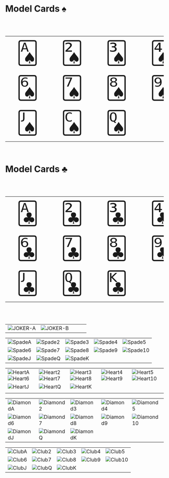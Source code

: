
# Model Cards ♠
<table style="font-size: 5em;">
  <tr>
    <td>🂡</td>
    <td>🂢</td>
    <td>🂣</td>
    <td>🂤</td>
    <td>🂥</td>
  </tr>
  <tr>
    <td>🂦</td>
    <td>🂧</td>
    <td>🂨</td>
    <td>🂩</td>
    <td>🂪</td>
  </tr>
  <tr>
    <td>🂫</td>
    <td>🂬</td>
    <td>🂭</td>
    <td>&nbsp;</td>
    <td>&nbsp;</td>
  </tr>
</table>

# Model Cards ♣
<table style="font-size: 5em;">
  <tr>
    <td>🃑</td>
    <td>🃒</td>
    <td>🃓</td>
    <td>🃔</td>
    <td>🃕</td>
  </tr>
  <tr>
    <td>🃖</td>
    <td>🃗</td>
    <td>🃘</td>
    <td>🃙</td>
    <td>🃚</td>
  </tr>
  <tr>
    <td>🃛</td>
    <td>🃝</td>
    <td>🃞</td>
    <td>&nbsp;</td>
    <td>&nbsp;</td>
  </tr>
</table>



|                                                              |                                                              |      |      |      |
| ------------------------------------------------------------ | ------------------------------------------------------------ | ---- | ---- | ---- |
| ![JOKER-A](https://github.com/isLinXu/issues/assets/59380685/853ae90f-f983-4d8e-9ee8-82cef356543a) | ![JOKER-B](https://github.com/isLinXu/issues/assets/59380685/dfd0867f-91bc-4d14-bb55-85eab49088a5) |      |      |      |


|                                                              |                                                              |                                                              |                                                              |                                                              |
| ------------------------------------------------------------ | ------------------------------------------------------------ | ------------------------------------------------------------ | ------------------------------------------------------------ | ------------------------------------------------------------ |
| ![SpadeA](https://github.com/isLinXu/issues/assets/59380685/4ab8042e-ebd1-480f-8c98-53d6b0be229a) | ![Spade2](https://github.com/isLinXu/issues/assets/59380685/4560225b-d6e2-42ff-bfb6-28204c02240e) | ![Spade3](https://github.com/isLinXu/issues/assets/59380685/afcd311d-694e-4641-9b1e-2fd2ace86d98) | ![Spade4](https://github.com/isLinXu/issues/assets/59380685/e5c636db-31ee-4d88-bd45-a16233eb38a0) | ![Spade5](https://github.com/isLinXu/issues/assets/59380685/70822edc-c038-47db-8d98-bfa5eae6b442) |
| ![Spade6](https://github.com/isLinXu/issues/assets/59380685/c21aca28-1cd1-4575-8c60-8cbe16ce2ce0) | ![Spade7](https://github.com/isLinXu/issues/assets/59380685/40fe5c2d-d246-44d7-8315-78cee11b822d) | ![Spade8](https://github.com/isLinXu/issues/assets/59380685/60e4c6d9-8280-41be-af6b-f332deab6725) | ![Spade9](https://github.com/isLinXu/issues/assets/59380685/59d284c8-d9fe-4282-8166-c846ad39a539) | ![Spade10](https://github.com/isLinXu/issues/assets/59380685/7d6c84b7-e576-41ff-b52c-770591d9963a) |
| ![SpadeJ](https://github.com/isLinXu/issues/assets/59380685/8815ca4f-a6ee-424c-a75e-4679887d5c6f) | ![SpadeQ](https://github.com/isLinXu/issues/assets/59380685/06f9111b-6ac7-4494-8f92-37beefb98e46) | ![SpadeK](https://github.com/isLinXu/issues/assets/59380685/419973d4-dbdd-48b8-9050-5ec02944a8db) |                                                              |                                                              |




|                                                              |                                                              |                                                              |                                                              |                                                              |
| ------------------------------------------------------------ | ------------------------------------------------------------ | ------------------------------------------------------------ | ------------------------------------------------------------ | ------------------------------------------------------------ |
| ![HeartA](https://github.com/isLinXu/issues/assets/59380685/68e9d14d-2ca1-40ac-8e55-47587bc6bec2)![Heart6](https://github.com/isLinXu/issues/assets/59380685/cbd1953b-506c-4680-a378-d018152372b7) | ![Heart2](https://github.com/isLinXu/issues/assets/59380685/13655128-0324-4bcc-ad3b-2309edfaf144)![Heart7](https://github.com/isLinXu/issues/assets/59380685/2a2170a5-cabe-4adc-a166-3d88da6ab075) | ![Heart3](https://github.com/isLinXu/issues/assets/59380685/e330d80f-4bde-4da0-bfcf-7a4c8cdd286c)![Heart8](https://github.com/isLinXu/issues/assets/59380685/b7124aa9-750d-444d-afe5-5bf2c7c79803) | ![Heart4](https://github.com/isLinXu/issues/assets/59380685/2d21a5c3-ebad-4dbb-9c2f-d6e6f0ec59ab)![Heart9](https://github.com/isLinXu/issues/assets/59380685/441deba6-8eff-4dc6-a9e6-2699aa89f3e3) | ![Heart5](https://github.com/isLinXu/issues/assets/59380685/4f37f2ff-b498-46c2-a421-1e07dd06dad4)![Heart10](https://github.com/isLinXu/issues/assets/59380685/76b31f87-a37e-4e2a-966b-3cf998b533b1) |
| ![HeartJ](https://github.com/isLinXu/issues/assets/59380685/f9f22459-9f1e-4779-881b-03b799be2381) | ![HeartQ](https://github.com/isLinXu/issues/assets/59380685/fd0b0214-d85a-4ebd-9d5e-315ff1f9a02c) | ![HeartK](https://github.com/isLinXu/issues/assets/59380685/ed4cc0bd-27e4-4030-bd93-044d994125b4) |                                                              |                                                              |
|                                                              |                                                              |                                                              |                                                              |                                                              |


|                                                              |                                                              |                                                              |                                                              |                                                              |
| ------------------------------------------------------------ | ------------------------------------------------------------ | ------------------------------------------------------------ | ------------------------------------------------------------ | ------------------------------------------------------------ |
| ![DiamondA](https://github.com/isLinXu/issues/assets/59380685/09a83a0d-2d8d-44b2-8774-2e0ecd54f50c) | ![Diamond2](https://github.com/isLinXu/issues/assets/59380685/da3fe207-a170-4aaa-b2c4-dcfa18083ff9) | ![Diamond3](https://github.com/isLinXu/issues/assets/59380685/b38cd35d-4c96-4b34-85ae-a17e9f18631b) | ![Diamond4](https://github.com/isLinXu/issues/assets/59380685/7196e478-0939-47fc-9d7e-9b5758904f4f) | ![Diamond5](https://github.com/isLinXu/issues/assets/59380685/7e7e2323-afa2-4abc-9266-76c3577415e1) |
| ![Diamond6](https://github.com/isLinXu/issues/assets/59380685/a098c52a-e744-4083-bd40-d23fe32b5bcd) | ![Diamond7](https://github.com/isLinXu/issues/assets/59380685/54c907ad-fd57-4f6e-8fc5-0c2ea8774745) | ![Diamond8](https://github.com/isLinXu/issues/assets/59380685/9dea40fd-b24c-4165-84a2-62135fa28f12) | ![Diamond9](https://github.com/isLinXu/issues/assets/59380685/ff1e7184-1b14-4185-ae4b-1bad71af1d10) | ![Diamond10](https://github.com/isLinXu/issues/assets/59380685/7be525e6-c728-478e-81e3-90178d39f354) |
| ![DiamondJ](https://github.com/isLinXu/issues/assets/59380685/231dcb4b-f79e-4510-b683-dfa3861b0d71) | ![DiamondQ](https://github.com/isLinXu/issues/assets/59380685/cab405a6-fe9a-49d2-b7f6-b4222046917d) | ![DiamondK](https://github.com/isLinXu/issues/assets/59380685/f9cecb46-26cf-4ffd-a820-f01f6a4ce8a0) |                                                              |           


|                                                              |                                                              |                                                              |                                                              |                                                              |
| ------------------------------------------------------------ | ------------------------------------------------------------ | ------------------------------------------------------------ | ------------------------------------------------------------ | ------------------------------------------------------------ |
| ![ClubA](https://github.com/isLinXu/issues/assets/59380685/25fc6995-b345-434f-a84f-fe1513c71d60) | ![Club2](https://github.com/isLinXu/issues/assets/59380685/698f9ac7-e0be-4a66-81c0-ba795a819045) | ![Club3](https://github.com/isLinXu/issues/assets/59380685/9d9190de-8f44-4e7f-9cd5-5845b6319d4b) | ![Club4](https://github.com/isLinXu/issues/assets/59380685/ee737a0c-fb49-4c09-8acf-6bc8ac90a116) | ![Club5](https://github.com/isLinXu/issues/assets/59380685/7536cbd5-1c0b-47db-9bc9-25992203531e) |
| ![Club6](https://github.com/isLinXu/issues/assets/59380685/ce8cf4d7-ab29-499d-9ee0-6739b8e8b8cc) | ![Club7](https://github.com/isLinXu/issues/assets/59380685/1e805ea2-3231-42fa-a60e-d2157c4c51b1) | ![Club8](https://github.com/isLinXu/issues/assets/59380685/b2e95571-f288-4a1b-a062-4e7a587e80bc) | ![Club9](https://github.com/isLinXu/issues/assets/59380685/96cc0379-4b18-40b4-9b88-43af2646d06b) | ![Club10](https://github.com/isLinXu/issues/assets/59380685/537b7869-ddff-4137-8076-bb5adedb875b) |
| ![ClubJ](https://github.com/isLinXu/issues/assets/59380685/6d36d1b3-a040-46fd-93be-606a1525794d) | ![ClubQ](https://github.com/isLinXu/issues/assets/59380685/efe3c51f-b52f-44e3-8e15-025f93cb1888) | ![ClubK](https://github.com/isLinXu/issues/assets/59380685/cffe3674-e25a-425d-864a-f319514eb304) |                                                              |                                                              |


